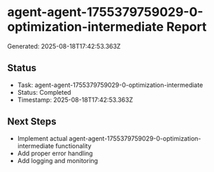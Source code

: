 # agent-agent-1755379759029-0-optimization-intermediate Report

Generated: 2025-08-18T17:42:53.363Z

## Status
- Task: agent-agent-1755379759029-0-optimization-intermediate
- Status: Completed
- Timestamp: 2025-08-18T17:42:53.363Z

## Next Steps
- Implement actual agent-agent-1755379759029-0-optimization-intermediate functionality
- Add proper error handling
- Add logging and monitoring
